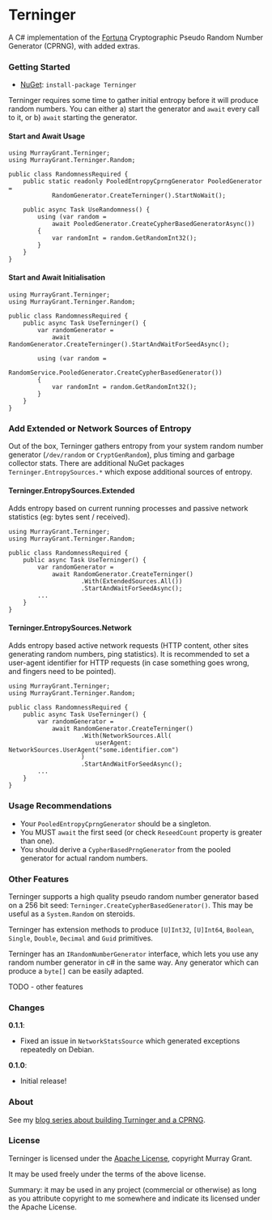 # Terninger #

A C# implementation of the [Fortuna](https://www.schneier.com/academic/paperfiles/fortuna.pdf) Cryptographic Pseudo Random Number Generator (CPRNG), with added extras.

### Getting Started ###

* [NuGet](https://www.nuget.org/packages/Terninger): `install-package Terninger`

Terninger requires some time to gather initial entropy before it will produce random numbers.
You can either a) start the generator and `await` every call to it, or b) `await` starting the generator.

#### Start and Await Usage

```
using MurrayGrant.Terninger;
using MurrayGrant.Terninger.Random;

public class RandomnessRequired {
    public static readonly PooledEntropyCprngGenerator PooledGenerator =
            RandomGenerator.CreateTerninger().StartNoWait();

	public async Task UseRandomness() {
		using (var random = 
			await PooledGenerator.CreateCypherBasedGeneratorAsync())
		{
			var randomInt = random.GetRandomInt32();
		}
	}
}
```

#### Start and Await Initialisation

``` 
using MurrayGrant.Terninger;
using MurrayGrant.Terninger.Random;

public class RandomnessRequired {
	public async Task UseTerninger() {
		var randomGenerator = 
			await RandomGenerator.CreateTerninger().StartAndWaitForSeedAsync();

		using (var random = 
				RandomService.PooledGenerator.CreateCypherBasedGenerator())
		{
			var randomInt = random.GetRandomInt32();
		}			
	}
}
```

### Add Extended or Network Sources of Entropy

Out of the box, Terninger gathers entropy from your system random number generator (`/dev/random` or `CryptGenRandom`), plus timing and garbage collector stats.
There are additional NuGet packages `Terninger.EntropySources.*` which expose additional sources of entropy.

#### Terninger.EntropySources.Extended

Adds entropy based on current running processes and passive network statistics (eg: bytes sent / received).

``` 
using MurrayGrant.Terninger;
using MurrayGrant.Terninger.Random;

public class RandomnessRequired {
	public async Task UseTerninger() {
		var randomGenerator = 
			await RandomGenerator.CreateTerninger()
					.With(ExtendedSources.All())
					.StartAndWaitForSeedAsync();
		...
	}
}
```

#### Terninger.EntropySources.Network

Adds entropy based active network requests (HTTP content, other sites generating random numbers, ping statistics).
It is recommended to set a user-agent identifier for HTTP requests (in case something goes wrong, and fingers need to be pointed).

``` 
using MurrayGrant.Terninger;
using MurrayGrant.Terninger.Random;

public class RandomnessRequired {
	public async Task UseTerninger() {
		var randomGenerator = 
			await RandomGenerator.CreateTerninger()
					.With(NetworkSources.All(
						userAgent: NetworkSources.UserAgent("some.identifier.com")
					)
					.StartAndWaitForSeedAsync();
		...
	}
}
```

### Usage Recommendations

* Your `PooledEntropyCprngGenerator` should be a singleton.
* You MUST `await` the first seed (or check `ReseedCount` property is greater than one).
* You should derive a `CypherBasedPrngGenerator` from the pooled generator for actual random numbers.

### Other Features

Terninger supports a high quality pseudo random number generator based on a 256 bit seed: `Terninger.CreateCypherBasedGenerator()`.
This may be useful as a `System.Random` on steroids.

Terninger has extension methods to produce `[U]Int32`, `[U]Int64`, `Boolean`, `Single`, `Double`, `Decimal` and `Guid` primitives.

Terninger has an `IRandomNumberGenerator` interface, which lets you use any random number generator in c# in the same way.
Any generator which can produce a `byte[]` can be easily adapted.

TODO - other features

### Changes ###

**0.1.1**:

* Fixed an issue in `NetworkStatsSource` which generated exceptions repeatedly on Debian.

**0.1.0**:

* Initial release!

### About ###

See my [blog series about building Turninger and a CPRNG](https://blog.ligos.net/tags/Terninger-Series/).

### License ###

Terninger is licensed under the [Apache License](https://www.apache.org/licenses/LICENSE-2.0), copyright Murray Grant.

It may be used freely under the terms of the above license. 

Summary: it may be used in any project (commercial or otherwise) as long as you attribute copyright to me somewhere and indicate its licensed under the Apache License.



